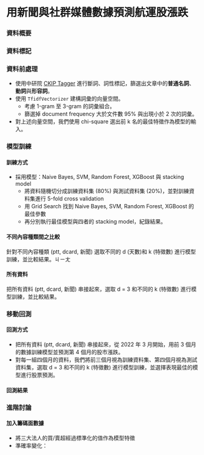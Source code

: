 # 用新聞與社群媒體數據預測航運股漲跌

### 資料概要

### 資料標記

### 資料前處理

- 使用中研院 [CKIP Tagger](https://github.com/ckiplab/ckiptagger) 進行斷詞、詞性標記，篩選出文章中的**普通名詞**、**動詞**與**形容詞**。
- 使用 `TfidfVectorizer` 建構詞彙的向量空間。
  - 考慮 1-gram 至 3-gram 的詞彙組合。
  - 篩選掉 document frequency 大於文件數 95% 與出現小於 2 次的詞彙。
- 對上述向量空間，我們使用 chi-square 選出前 k 名的最佳特徵作為模型的輸入。

### 模型訓練

#### 訓練方式

- 採用模型：Naive Bayes, SVM, Random Forest, XGBoost 與 stacking model
  - 將資料隨機切分成訓練資料集 (80%) 與測試資料集 (20%)，並對訓練資料集進行 5-fold cross validation
  - 用 Grid Search 找到 Naive Bayes, SVM, Random Forest, XGBoost 的最佳參數
  - 再分別執行最佳模型與四者的 stacking model，紀錄結果。

#### 不同內容種類間之比較

針對不同內容種類 (ptt, dcard, 新聞) 選取不同的 d (天數)和 k (特徵數) 進行模型訓練，並比較結果。ㄐㄧㄤ

#### 所有資料

把所有資料 (ptt, dcard, 新聞) 串接起來，選取 d = 3 和不同的 k (特徵數) 進行模型訓練，並比較結果。

### 移動回測

#### 回測方式

- 把所有資料 (ptt, dcard, 新聞) 串接起來，從 2022 年 3 月開始，用前 3 個月的數據訓練模型並預測第 4 個月的股市漲跌。
- 對每一組四個月的資料，我們將前三個月視為訓練資料集、第四個月視為測試資料集，選取 d = 3 和不同的 k (特徵數) 進行模型訓練，並選擇表現最佳的模型進行股票預測。

#### 回測結果



### 進階討論

#### 加入籌碼面數據

- 將三大法人的買/賣超經過標準化的值作為模型特徵
- 準確率變化：










